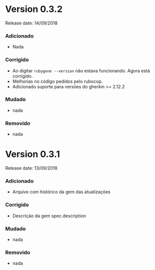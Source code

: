 # Version 0.3.2
Release date: 14/09/2018

### Adicionado

- Nada

### Corrigido

- Ao digitar ```rubygene --version``` não estava funcionando. Agora está corrigido.
- Melhorias no código pedidos pelo rubocop. 
- Adicionado suporte para versōes do gherkin >= 2.12.2

### Mudado

- nada

### Removido

- nada

# Version 0.3.1
Release date: 13/09/2018

### Adicionado

- Arquivo com histórico da gem das atualizaçōes

### Corrigido

- Descrição da gem spec.description

### Mudado

- nada

### Removido

- nada

